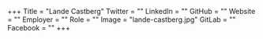 +++
Title = "Lande Castberg"
Twitter = ""
LinkedIn = ""
GitHub = ""
Website = ""
Employer = ""
Role = ""
Image = "lande-castberg.jpg"
GitLab = ""
Facebook = ""
+++

